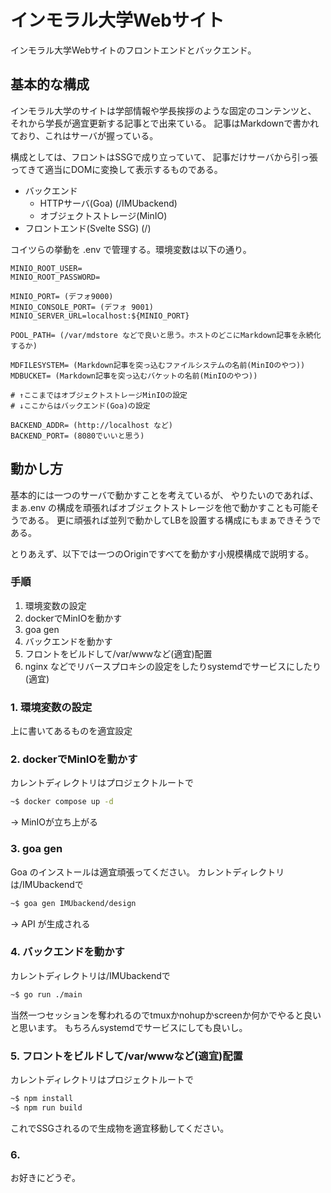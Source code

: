 # インモラル大学Webサイト

インモラル大学Webサイトのフロントエンドとバックエンド。

## 基本的な構成

インモラル大学のサイトは学部情報や学長挨拶のような固定のコンテンツと、
それから学長が適宜更新する記事とで出来ている。
記事はMarkdownで書かれており、これはサーバが握っている。

構成としては、フロントはSSGで成り立っていて、
記事だけサーバから引っ張ってきて適当にDOMに変換して表示するものである。

- バックエンド
    - HTTPサーバ(Goa) (/IMUbackend)
    - オブジェクトストレージ(MinIO)
- フロントエンド(Svelte SSG) (/)

コイツらの挙動を .env で管理する。環境変数は以下の通り。

```
MINIO_ROOT_USER=
MINIO_ROOT_PASSWORD=

MINIO_PORT= (デフォ9000)
MINIO_CONSOLE_PORT= (デフォ 9001)
MINIO_SERVER_URL=localhost:${MINIO_PORT}

POOL_PATH= (/var/mdstore などで良いと思う。ホストのどこにMarkdown記事を永続化するか)

MDFILESYSTEM= (Markdown記事を突っ込むファイルシステムの名前(MinIOのやつ))
MDBUCKET= (Markdown記事を突っ込むバケットの名前(MinIOのやつ))

# ↑ここまではオブジェクトストレージMinIOの設定
# ↓ここからはバックエンド(Goa)の設定

BACKEND_ADDR= (http://localhost など)
BACKEND_PORT= (8080でいいと思う)
```

## 動かし方

基本的には一つのサーバで動かすことを考えているが、
やりたいのであれば、まぁ.env の構成を頑張ればオブジェクトストレージを他で動かすことも可能そうである。
更に頑張れば並列で動かしてLBを設置する構成にもまぁできそうである。

とりあえず、以下では一つのOriginですべてを動かす小規模構成で説明する。

### 手順

1. 環境変数の設定
1. dockerでMinIOを動かす
1. goa gen
1. バックエンドを動かす
1. フロントをビルドして/var/wwwなど(適宜)配置
1. nginx などでリバースプロキシの設定をしたりsystemdでサービスにしたり(適宜)

### 1. 環境変数の設定

上に書いてあるものを適宜設定

### 2. dockerでMinIOを動かす

カレントディレクトリはプロジェクトルートで

```bash
~$ docker compose up -d
```

→ MinIOが立ち上がる

### 3. goa gen

Goa のインストールは適宜頑張ってください。
カレントディレクトリは/IMUbackendで

```bash
~$ goa gen IMUbackend/design
```

→ API が生成される

### 4. バックエンドを動かす

カレントディレクトリは/IMUbackendで
```bash
~$ go run ./main
```

 当然一つセッションを奪われるのでtmuxかnohupかscreenか何かでやると良いと思います。
 もちろんsystemdでサービスにしても良いし。

### 5. フロントをビルドして/var/wwwなど(適宜)配置
カレントディレクトリはプロジェクトルートで

```bash
~$ npm install
~$ npm run build
```

これでSSGされるので生成物を適宜移動してください。

### 6.
お好きにどうぞ。